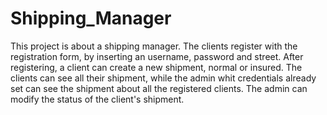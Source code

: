# Shipping_Manager
This project is about a shipping manager. The clients register with the registration form, by inserting an username, password and street. After registering, a client can create a new shipment, normal or insured. The clients can see all their shipment, while the admin whit credentials already set can see the shipment about all the registered clients. The admin can modify the status of the client's shipment.
